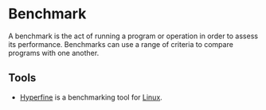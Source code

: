 # Benchmark

A benchmark is the act of running a program or operation in order to assess its performance.
Benchmarks can use a range of criteria to compare programs with one another.

## Tools

- [Hyperfine](/wiki/linux/hyperfine.md) is a benchmarking tool for [Linux](/wiki/linux/linux.md).
